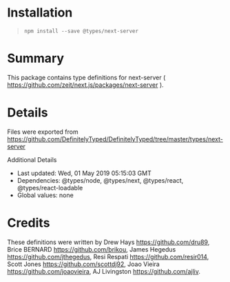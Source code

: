 # Installation
> `npm install --save @types/next-server`

# Summary
This package contains type definitions for next-server ( https://github.com/zeit/next.js/packages/next-server ).

# Details
Files were exported from https://github.com/DefinitelyTyped/DefinitelyTyped/tree/master/types/next-server

Additional Details
 * Last updated: Wed, 01 May 2019 05:15:03 GMT
 * Dependencies: @types/node, @types/next, @types/react, @types/react-loadable
 * Global values: none

# Credits
These definitions were written by Drew Hays <https://github.com/dru89>, Brice BERNARD <https://github.com/brikou>, James Hegedus <https://github.com/jthegedus>, Resi Respati <https://github.com/resir014>, Scott Jones <https://github.com/scottdj92>, Joao Vieira <https://github.com/joaovieira>, AJ Livingston <https://github.com/ajliv>.
